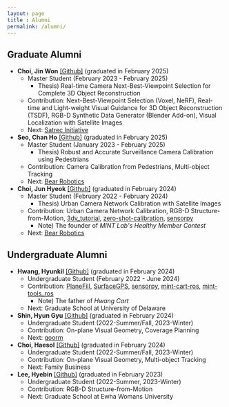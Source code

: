 ```yaml
---
layout: page
title : Alumni
permalink: /alumni/
---
```

## Graduate Alumni
* **Choi, Jin Won** [[Github]](https://github.com/randomwons) (graduated in February 2025)
  * Master Student (February 2023 - February 2025)
    * Thesis) Real-time Camera Next-Best-Viewpoint Selection for Complete 3D Object Reconstruction
  * Contribution: Next-Best-Viewpoint Selection (Voxel, NeRF), Real-time and Light-weight Visual Guidance for 3D Object Reconstruction (TSDF), RGB-D Synthetic Data Generator (Blender Add-on), Visual Localization with Satellite Images
  * Next: [Satrec Initiative](https://www.satreci.com/)
* **Seo, Chan Ho** [[Github]](https://github.com/gravity0717) (graduated in February 2025)
  * Master Student (January 2023 - February 2025)
    * Thesis) Robust and Accurate Surveillance Camera Calibration using Pedestrians
  * Contribution: Camera Calibration from Pedestrians, Multi-object Tracking
  * Next: [Bear Robotics](https://www.bearrobotics.ai/)
* **Choi, Jun Hyeok** [[Github]](https://github.com/cjh1995-ros) (graduated in February 2024)
  * Master Student (February 2022 - February 2024)
    * Thesis) Urban Camera Network Calibration with Satellite Images
  * Contribution: Urban Camera Network Calibration, RGB-D Structure-from-Motion, [3dv_tutorial](https://github.com/mint-lab/3dv_tutorial), [zero-shot-calibration](https://github.com/mint-lab/zero-shot-calibration), [sensorpy](https://github.com/mint-lab/sensorpy)
    * Note) The founder of _MINT Lab's Healthy Member Contest_
  * Next: [Bear Robotics](https://www.bearrobotics.ai/)



## Undergraduate Alumni
* **Hwang, Hyunkil** [[Github]](https://github.com/Hyunkil76) (graduated in February 2024)
  * Undergraduate Student (February 2022 - June 2024)
  * Contribution: [PlaneFill](https://github.com/mint-lab/PlaneFill), [SurfaceGPS](https://github.com/mint-lab/surface_gps/), [sensorpy](https://github.com/mint-lab/sensorpy), [mint-cart-ros](https://github.com/mint-lab/mint_cart_ros), [mint-tools_ros](https://github.com/mint-lab/mint_tools_ros)
    * Note) The father of _Hwang Cart_
  * Next: Graduate School at University of Delaware
* **Shin, Hyun Gyu** [[Github]](https://github.com/ufshg) (graduated in February 2024)
  * Undergraduate Student (2022-Summer/Fall, 2023-Winter)
  * Contribution: On-plane Visual Geometry, Coverage Planning
  * Next: [goorm](https://www.goorm.io/)
* **Choi, Haesol** [[Github]](https://github.com/NyaNyak) (graduated in February 2024)
  * Undergraduate Student (2022-Summer/Fall, 2023-Winter)
  * Contribution: On-plane Visual Geometry, Multi-object Tracking
  * Next: Family Business
* **Lee, Hyebin** [[Github]](https://github.com/splopsky) (graduated in February 2023)
  * Undergraduate Student (2022-Summer, 2023-Winter)
  * Contribution: RGB-D Structure-from-Motion
  * Next: Graduate School at Ewha Womans University